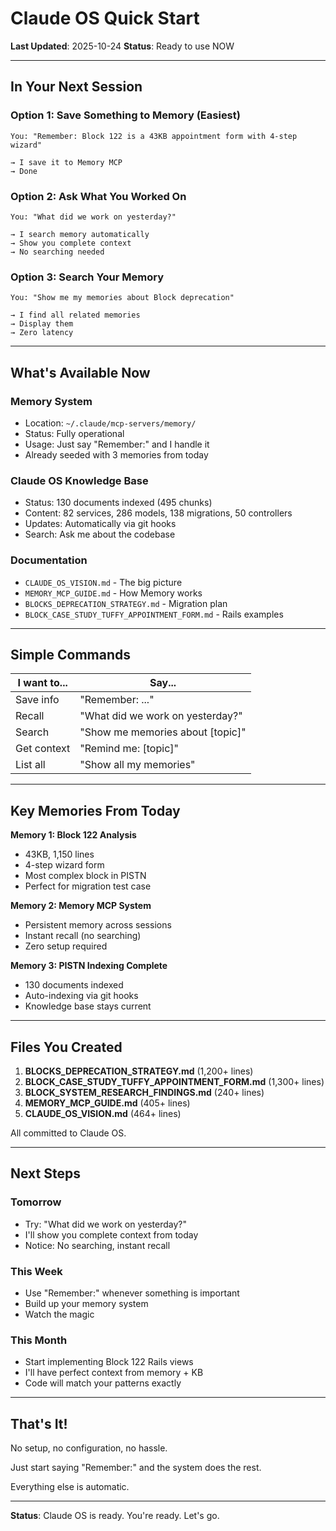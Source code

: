 # Claude OS Quick Start

**Last Updated**: 2025-10-24
**Status**: Ready to use NOW

---

## In Your Next Session

### Option 1: Save Something to Memory (Easiest)
```
You: "Remember: Block 122 is a 43KB appointment form with 4-step wizard"

→ I save it to Memory MCP
→ Done
```

### Option 2: Ask What You Worked On
```
You: "What did we work on yesterday?"

→ I search memory automatically
→ Show you complete context
→ No searching needed
```

### Option 3: Search Your Memory
```
You: "Show me my memories about Block deprecation"

→ I find all related memories
→ Display them
→ Zero latency
```

---

## What's Available Now

### Memory System
- Location: `~/.claude/mcp-servers/memory/`
- Status: Fully operational
- Usage: Just say "Remember:" and I handle it
- Already seeded with 3 memories from today

### Claude OS Knowledge Base
- Status: 130 documents indexed (495 chunks)
- Content: 82 services, 286 models, 138 migrations, 50 controllers
- Updates: Automatically via git hooks
- Search: Ask me about the codebase

### Documentation
- `CLAUDE_OS_VISION.md` - The big picture
- `MEMORY_MCP_GUIDE.md` - How Memory works
- `BLOCKS_DEPRECATION_STRATEGY.md` - Migration plan
- `BLOCK_CASE_STUDY_TUFFY_APPOINTMENT_FORM.md` - Rails examples

---

## Simple Commands

| I want to... | Say... |
|-------------|--------|
| Save info | "Remember: ..." |
| Recall | "What did we work on yesterday?" |
| Search | "Show me memories about [topic]" |
| Get context | "Remind me: [topic]" |
| List all | "Show all my memories" |

---

## Key Memories From Today

**Memory 1: Block 122 Analysis**
- 43KB, 1,150 lines
- 4-step wizard form
- Most complex block in PISTN
- Perfect for migration test case

**Memory 2: Memory MCP System**
- Persistent memory across sessions
- Instant recall (no searching)
- Zero setup required

**Memory 3: PISTN Indexing Complete**
- 130 documents indexed
- Auto-indexing via git hooks
- Knowledge base stays current

---

## Files You Created

1. **BLOCKS_DEPRECATION_STRATEGY.md** (1,200+ lines)
2. **BLOCK_CASE_STUDY_TUFFY_APPOINTMENT_FORM.md** (1,300+ lines)
3. **BLOCK_SYSTEM_RESEARCH_FINDINGS.md** (240+ lines)
4. **MEMORY_MCP_GUIDE.md** (405+ lines)
5. **CLAUDE_OS_VISION.md** (464+ lines)

All committed to Claude OS.

---

## Next Steps

### Tomorrow
- Try: "What did we work on yesterday?"
- I'll show you complete context from today
- Notice: No searching, instant recall

### This Week
- Use "Remember:" whenever something is important
- Build up your memory system
- Watch the magic

### This Month
- Start implementing Block 122 Rails views
- I'll have perfect context from memory + KB
- Code will match your patterns exactly

---

## That's It!

No setup, no configuration, no hassle.

Just start saying "Remember:" and the system does the rest.

Everything else is automatic.

---

**Status**: Claude OS is ready. You're ready. Let's go.
